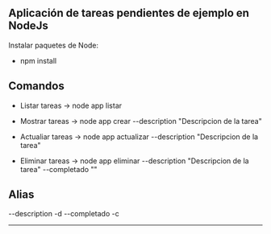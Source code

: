 ## Aplicación de tareas pendientes de ejemplo en NodeJs

Instalar paquetes de Node:

* npm install

## Comandos

* Listar tareas    ->
node app listar

* Mostrar tareas   ->
node app crear --description "Descripcion de la tarea"

* Actualiar tareas ->
node app actualizar --description "Descripcion de la tarea"

* Eliminar tareas  ->
node app eliminar --description "Descripcion de la tarea" --completado ""

## Alias
--description -d
--completado -c

************************